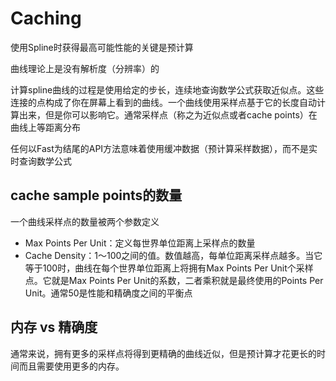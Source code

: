 # Caching

使用Spline时获得最高可能性能的关键是预计算

曲线理论上是没有解析度（分辨率）的

计算spline曲线的过程是使用给定的步长，连续地查询数学公式获取近似点。这些连接的点构成了你在屏幕上看到的曲线。一个曲线使用采样点基于它的长度自动计算出来，但是你可以影响它。通常采样点（称之为近似点或者cache points）在曲线上等距离分布

任何以Fast为结尾的API方法意味着使用缓冲数据（预计算采样数据），而不是实时查询数学公式

## cache sample points的数量

一个曲线采样点的数量被两个参数定义

- Max Points Per Unit：定义每世界单位距离上采样点的数量
- Cache Density：1～100之间的值。数值越高，每单位距离采样点越多。当它等于100时，曲线在每个世界单位距离上将拥有Max Points Per Unit个采样点。它就是Max Points Per Unit的系数，二者乘积就是最终使用的Points Per Unit。通常50是性能和精确度之间的平衡点

## 内存 vs 精确度

通常来说，拥有更多的采样点将得到更精确的曲线近似，但是预计算才花更长的时间而且需要使用更多的内存。